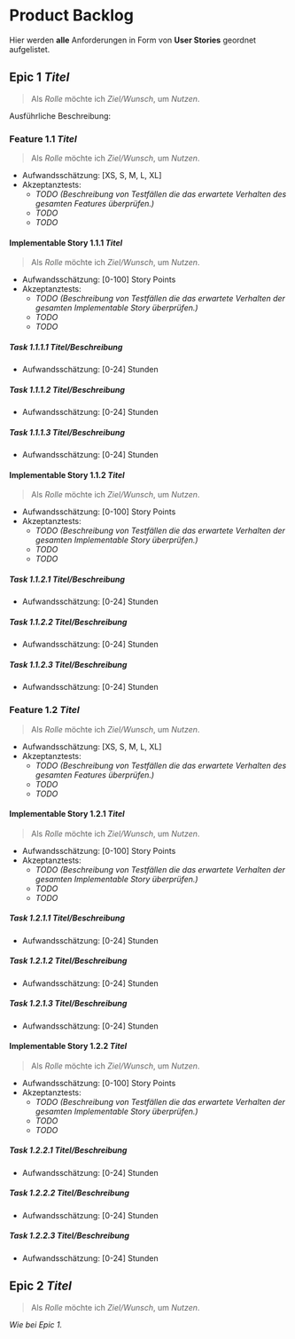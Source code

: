 # Product Backlog

Hier werden **alle** Anforderungen in Form von **User Stories** geordnet aufgelistet.

## Epic 1 *Titel*

> Als *Rolle* möchte ich *Ziel/Wunsch*, um *Nutzen*.

Ausführliche Beschreibung:

### Feature 1.1 *Titel*

> Als *Rolle* möchte ich *Ziel/Wunsch*, um *Nutzen*.

- Aufwandsschätzung: [XS, S, M, L, XL]
- Akzeptanztests:
  - *TODO (Beschreibung von Testfällen die das erwartete Verhalten des gesamten Features überprüfen.)*
  - *TODO*
  - *TODO*

#### Implementable Story 1.1.1 *Titel*

> Als *Rolle* möchte ich *Ziel/Wunsch*, um *Nutzen*.

- Aufwandsschätzung: [0-100] Story Points
- Akzeptanztests:
  - *TODO (Beschreibung von Testfällen die das erwartete Verhalten der gesamten Implementable Story überprüfen.)*
  - *TODO*
  - *TODO*

##### Task 1.1.1.1 *Titel/Beschreibung*

- Aufwandsschätzung: [0-24] Stunden

##### Task 1.1.1.2 *Titel/Beschreibung*

- Aufwandsschätzung: [0-24] Stunden

##### Task 1.1.1.3 *Titel/Beschreibung*

- Aufwandsschätzung: [0-24] Stunden

#### Implementable Story 1.1.2 *Titel*

> Als *Rolle* möchte ich *Ziel/Wunsch*, um *Nutzen*.

- Aufwandsschätzung: [0-100] Story Points
- Akzeptanztests:
  - *TODO (Beschreibung von Testfällen die das erwartete Verhalten der gesamten Implementable Story überprüfen.)*
  - *TODO*
  - *TODO*

##### Task 1.1.2.1 *Titel/Beschreibung*

- Aufwandsschätzung: [0-24] Stunden

##### Task 1.1.2.2 *Titel/Beschreibung*

- Aufwandsschätzung: [0-24] Stunden

##### Task 1.1.2.3 *Titel/Beschreibung*

- Aufwandsschätzung: [0-24] Stunden

### Feature 1.2 *Titel*

> Als *Rolle* möchte ich *Ziel/Wunsch*, um *Nutzen*.

- Aufwandsschätzung: [XS, S, M, L, XL]
- Akzeptanztests:
  - *TODO (Beschreibung von Testfällen die das erwartete Verhalten des gesamten Features überprüfen.)*
  - *TODO*
  - *TODO*

#### Implementable Story 1.2.1 *Titel*

> Als *Rolle* möchte ich *Ziel/Wunsch*, um *Nutzen*.

- Aufwandsschätzung: [0-100] Story Points
- Akzeptanztests:
  - *TODO (Beschreibung von Testfällen die das erwartete Verhalten der gesamten Implementable Story überprüfen.)*
  - *TODO*
  - *TODO*

##### Task 1.2.1.1 *Titel/Beschreibung*

- Aufwandsschätzung: [0-24] Stunden

##### Task 1.2.1.2 *Titel/Beschreibung*

- Aufwandsschätzung: [0-24] Stunden

##### Task 1.2.1.3 *Titel/Beschreibung*

- Aufwandsschätzung: [0-24] Stunden

#### Implementable Story 1.2.2 *Titel*

> Als *Rolle* möchte ich *Ziel/Wunsch*, um *Nutzen*.

- Aufwandsschätzung: [0-100] Story Points
- Akzeptanztests:
  - *TODO (Beschreibung von Testfällen die das erwartete Verhalten der gesamten Implementable Story überprüfen.)*
  - *TODO*
  - *TODO*

##### Task 1.2.2.1 *Titel/Beschreibung*

- Aufwandsschätzung: [0-24] Stunden

##### Task 1.2.2.2 *Titel/Beschreibung*

- Aufwandsschätzung: [0-24] Stunden

##### Task 1.2.2.3 *Titel/Beschreibung*

- Aufwandsschätzung: [0-24] Stunden

## Epic 2 *Titel*

> Als *Rolle* möchte ich *Ziel/Wunsch*, um *Nutzen*.

*Wie bei Epic 1.*